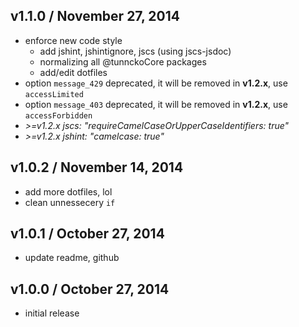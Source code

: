 ## v1.1.0 / November 27, 2014
- enforce new code style
  - add jshint, jshintignore, jscs (using jscs-jsdoc)
  - normalizing all @tunnckoCore packages
  - add/edit dotfiles 
- option `message_429` deprecated, it will be removed in **v1.2.x**, use `accessLimited`
- option `message_403` deprecated, it will be removed in **v1.2.x**, use `accessForbidden`
- _>=v1.2.x jscs: "requireCamelCaseOrUpperCaseIdentifiers: true"_
- _>=v1.2.x jshint: "camelcase: true"_

## v1.0.2 / November 14, 2014
- add more dotfiles, lol
- clean unnessecery `if`

## v1.0.1 / October 27, 2014
- update readme, github

## v1.0.0 / October 27, 2014
- initial release


[npmjs-url]: http://npm.im/express-better-ratelimit
[npmjs-shields]: http://img.shields.io/npm/v/express-better-ratelimit.svg
[npmjs-install]: https://nodei.co/npm/express-better-ratelimit.svg?mini=true

[coveralls-url]: https://coveralls.io/r/tunnckoCore/express-better-ratelimit?branch=master
[coveralls-shields]: https://img.shields.io/coveralls/tunnckoCore/express-better-ratelimit.svg

[license-url]: https://github.com/tunnckoCore/express-better-ratelimit/blob/master/license.md
[license-img]: http://img.shields.io/badge/license-MIT-blue.svg

[travis-url]: https://travis-ci.org/tunnckoCore/express-better-ratelimit
[travis-img]: https://travis-ci.org/tunnckoCore/express-better-ratelimit.svg?branch=master

[depstat-url]: https://david-dm.org/tunnckoCore/express-better-ratelimit
[depstat-img]: https://david-dm.org/tunnckoCore/express-better-ratelimit.svg

[author-gittip-img]: http://img.shields.io/gittip/tunnckoCore.svg
[author-gittip]: https://www.gittip.com/tunnckoCore
[author-github]: https://github.com/tunnckoCore
[author-twitter]: https://twitter.com/tunnckoCore

[author-website]: http://www.whistle-bg.tk
[author-npmjs]: https://npmjs.org/~tunnckocore

[express-url]: https://github.com/strongloop/express